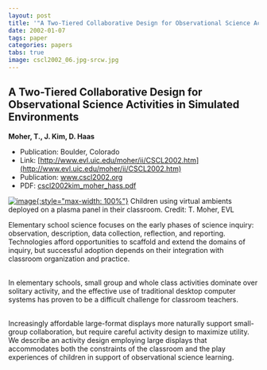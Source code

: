```yaml
---
layout: post
title: '"A Two-Tiered Collaborative Design for Observational Science Activities in Simulated Environments"'
date: 2002-01-07
tags: paper
categories: papers
tabs: true
image: cscl2002_06.jpg-srcw.jpg
---
```


## A Two-Tiered Collaborative Design for Observational Science Activities in Simulated Environments
**Moher, T., J. Kim, D. Haas**
- Publication: Boulder, Colorado
- Link: [http://www.evl.uic.edu/moher/ii/CSCL2002.htm](http://www.evl.uic.edu/moher/ii/CSCL2002.htm)
- Publication: www.cscl2002.org
- PDF: [cscl2002kim_moher_hass.pdf](/documents/cscl2002kim_moher_hass.pdf)


[![image](https://www.evl.uic.edu/output/originals/cscl2002_06.jpg-srcw.jpg){:style="max-width: 100%"}](https://www.evl.uic.edu/output/originals/cscl2002_06.jpg-srcw.jpg)
Children using virtual ambients deployed on a plasma panel in their classroom.
Credit: T. Moher, EVL

Elementary school science focuses on the early phases of science inquiry: observation, description, data collection, reflection, and reporting. Technologies afford opportunities to scaffold and extend the domains of inquiry, but successful adoption depends on their integration with classroom organization and practice.<br><br>

In elementary schools, small group and whole class activities dominate over solitary activity, and the effective use of traditional desktop computer systems has proven to be a difficult challenge for classroom teachers.<br><br>

Increasingly affordable large-format displays more naturally support small-group collaboration, but require careful activity design to maximize utility. We describe an activity design employing large displays that accommodates both the constraints of the classroom and the play experiences of children in support of observational science learning.